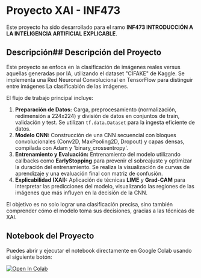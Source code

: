 # Proyecto XAI - INF473

Este proyecto ha sido desarrollado para el ramo **INF473 INTRODUCCIÓN A LA INTELIGENCIA ARTIFICIAL EXPLICABLE**.

## Descripción## Descripción del Proyecto

Este proyecto se enfoca en la clasificación de imágenes reales versus aquellas generadas por IA, utilizando el dataset "CIFAKE" de Kaggle. Se implementa una Red Neuronal Convolucional en TensorFlow para distinguir entre imágenes La clasificabión de las imágenes.

El flujo de trabajo principal incluye:
1.  **Preparación de Datos:** Carga, preprocesamiento (normalización, redimensión a 224x224) y división de datos en conjuntos de train, validación y test. Se utilizan `tf.data.Dataset` para la ingesta eficiente de datos.
2.  **Modelo CNN:** Construcción de una CNN secuencial con bloques convolucionales (Conv2D, MaxPooling2D, Dropout) y capas densas, compilada con Adam y 'binary_crossentropy'.
3.  **Entrenamiento y Evaluación:** Entrenamiento del modelo utilizando callbacks como **EarlyStopping** para prevenir el sobreajuste y optimizar la duración del entrenamiento. Se realiza la visualización de curvas de aprendizaje y una evaluación final con matriz de confusión.
4.  **Explicabilidad (XAI):** Aplicación de técnicas **LIME** y **Grad-CAM** para interpretar las predicciones del modelo, visualizando las regiones de las imágenes que más influyen en la decisión de la CNN.

El objetivo es no solo lograr una clasificación precisa, sino también comprender cómo el modelo toma sus decisiones, gracias a las técnicas de XAI.


## Notebook del Proyecto

Puedes abrir y ejecutar el notebook directamente en Google Colab usando el siguiente botón:

[![Open In Colab](https://colab.research.google.com/assets/colab-badge.svg)](https://colab.research.google.com/github/santii0135/proyecto_xai/blob/main/Proyecto_XAI.ipynb)
